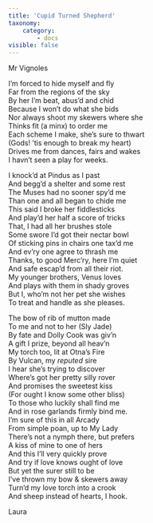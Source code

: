 ```yaml
---
title: 'Cupid Turned Shepherd'
taxonomy:
    category:
        - docs
visible: false
---
```


<div class="author">Mr Vignoles</div>

I’m forced to hide myself and fly  
Far from the regions of the sky  
By her I’m beat, abus’d and chid  
Because I won’t do what she bids  
Nor always shoot my skewers where she  
Thinks fit (a minx) to order me  
Each scheme I make, she’s sure to thwart  
(Gods! ’tis enough to break my heart)  
Drives me from dances, fairs and wakes  
I havn’t seen a play for weeks.  
  
I knock’d at Pindus as I past  
And begg’d a shelter and some rest  
The Muses had no sooner spy’d me  
Than one and all began to chide me  
This said I broke her fiddlesticks  
And play’d her half a score of tricks  
That, I had all her brushes stole  
Some swore I’d got their nectar bowl  
Of sticking pins in chairs one tax’d me  
And ev’ry one agree to thrash me  
Thanks, to good Merc’ry, here I’m quiet  
And safe escap’d from all their riot.  
My younger brothers, Venus loves  
And plays with them in shady groves  
But I, who’m not her pet she wishes  
To treat and handle as she pleases.  
  
The bow of rib of mutton made  
To me and not to her (Sly Jade)  
By fate and Dolly Cook was giv’n  
A gift I prize, beyond all heav’n  
My torch too, lit at Otna’s Fire  
By Vulcan, my *reputed* sire  
I hear she’s trying to discover  
Where’s got her pretty silly rover  
And promises the sweetest kiss  
(For ought I know some other bliss)  
To those who luckily shall find me  
And in rose garlands firmly bind me.  
I’m sure of this in all Arcady  
From simple poan, up to My Lady  
There’s not a nymph there, but prefers  
A kiss of mine to one of hers  
And this I’ll very quickly prove  
And try if love knows ought of love  
But yet the surer still to be  
I’ve thrown my bow & skewers away  
Turn’d my love torch into a crook  
And sheep instead of hearts, I hook.  
  
Laura